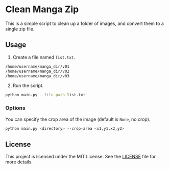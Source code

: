 # Clean Manga Zip

This is a simple script to clean up a folder of images, and convert them to a single zip file.

## Usage

1. Create a file named `list.txt`.
```txt
/home/username/manga_dir/v01
/home/username/manga_dir/v02
/home/username/manga_dir/v03
```

2. Run the script.

```bash
python main.py --file_path list.txt
```

### Options

You can specify the crop area of the image (default is `None`, no crop).

```bash
python main.py <directory> --crop-area <x1,y1,x2,y2>
```

## License

This project is licensed under the MIT License. See the [LICENSE](LICENSE) file for more details.

